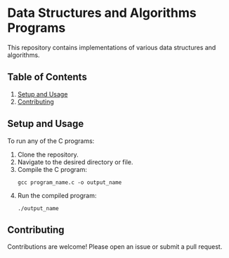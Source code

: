 
# Data Structures and Algorithms Programs

This repository contains implementations of various data structures and algorithms.

## Table of Contents
1. [Setup and Usage](#setup-and-usage)
2. [Contributing](#contributing)


## Setup and Usage

To run any of the C programs:

1. Clone the repository.
2. Navigate to the desired directory or file.
3. Compile the C program:
   ```
   gcc program_name.c -o output_name
   ```
4. Run the compiled program:
   ```
   ./output_name
   ```

## Contributing

Contributions are welcome! Please open an issue or submit a pull request.
